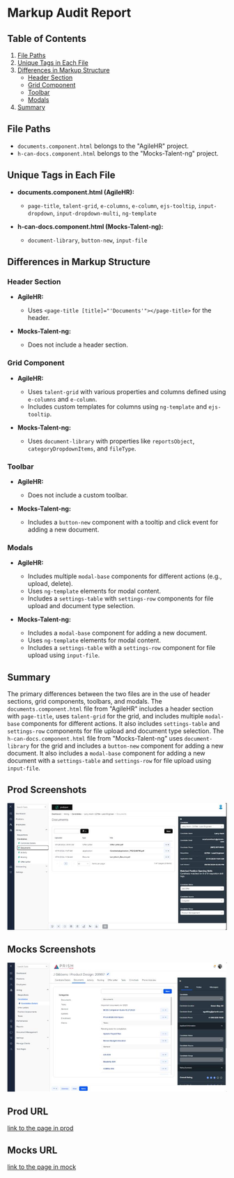 # Markup Audit Report

## Table of Contents

1. [File Paths](#file-paths)
2. [Unique Tags in Each File](#unique-tags-in-each-file)
3. [Differences in Markup Structure](#differences-in-markup-structure)
   - [Header Section](#header-section)
   - [Grid Component](#grid-component)
   - [Toolbar](#toolbar)
   - [Modals](#modals)
4. [Summary](#summary)

## File Paths

- `documents.component.html` belongs to the "AgileHR" project.
- `h-can-docs.component.html` belongs to the "Mocks-Talent-ng" project.

## Unique Tags in Each File

- **documents.component.html (AgileHR):**

  - `page-title`, `talent-grid`, `e-columns`, `e-column`, `ejs-tooltip`, `input-dropdown`, `input-dropdown-multi`, `ng-template`

- **h-can-docs.component.html (Mocks-Talent-ng):**
  - `document-library`, `button-new`, `input-file`

## Differences in Markup Structure

### Header Section

- **AgileHR:**

  - Uses `<page-title [title]="'Documents'"></page-title>` for the header.

- **Mocks-Talent-ng:**
  - Does not include a header section.

### Grid Component

- **AgileHR:**

  - Uses `talent-grid` with various properties and columns defined using `e-columns` and `e-column`.
  - Includes custom templates for columns using `ng-template` and `ejs-tooltip`.

- **Mocks-Talent-ng:**
  - Uses `document-library` with properties like `reportsObject`, `categoryDropdownItems`, and `fileType`.

### Toolbar

- **AgileHR:**

  - Does not include a custom toolbar.

- **Mocks-Talent-ng:**
  - Includes a `button-new` component with a tooltip and click event for adding a new document.

### Modals

- **AgileHR:**

  - Includes multiple `modal-base` components for different actions (e.g., upload, delete).
  - Uses `ng-template` elements for modal content.
  - Includes a `settings-table` with `settings-row` components for file upload and document type selection.

- **Mocks-Talent-ng:**
  - Includes a `modal-base` component for adding a new document.
  - Uses `ng-template` elements for modal content.
  - Includes a `settings-table` with a `settings-row` component for file upload using `input-file`.

## Summary

The primary differences between the two files are in the use of header sections, grid components, toolbars, and modals. The `documents.component.html` file from "AgileHR" includes a header section with `page-title`, uses `talent-grid` for the grid, and includes multiple `modal-base` components for different actions. It also includes `settings-table` and `settings-row` components for file upload and document type selection. The `h-can-docs.component.html` file from "Mocks-Talent-ng" uses `document-library` for the grid and includes a `button-new` component for adding a new document. It also includes a `modal-base` component for adding a new document with a `settings-table` and `settings-row` for file upload using `input-file`.

## Prod Screenshots

![Alt Text](./img-dev.jpg)

## Mocks Screenshots

![Alt Text](./img-mocks.jpg)

## Prod URL

[link to the page in prod](https://piedpiper.agilehr.net/hiring/candidates/candidate_01j2h56ecpe0wbkf1d21z8w2fj/documents)

## Mocks URL

[link to the page in mock](http://localhost:4340/candidates/:id/h-can-deet)
